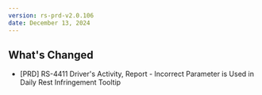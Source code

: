 ```yaml
---
version: rs-prd-v2.0.106
date: December 13, 2024
---
```


## What's Changed
* [PRD] RS-4411 Driver's Activity, Report - Incorrect Parameter is Used in Daily Rest Infringement Tooltip